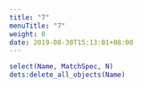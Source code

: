 ```yaml
---
title: "7"
menuTitle: "7"
weight: 0
date: 2019-08-30T15:13:01+08:00
---
```

```erlang
select(Name, MatchSpec, N)
dets:delete_all_objects(Name)
```
